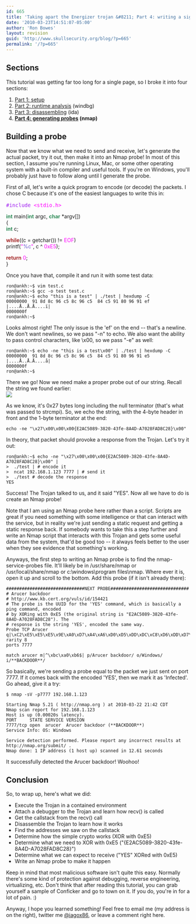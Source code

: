 ```yaml
---
id: 665
title: 'Taking apart the Energizer trojan &#8211; Part 4: writing a signature'
date: '2010-03-23T14:51:07-05:00'
author: 'Ron Bowes'
layout: revision
guid: 'http://www.skullsecurity.org/blog/?p=665'
permalink: '/?p=665'
---
```


## Sections

This tutorial was getting far too long for a single page, so I broke it into four sections:

1. [Part 1: setup](/blog/?p=627)
2. [Part 2: runtime analysis](/blog/?p=645) (windbg)
3. [Part 3: disassembling](/blog/?p=647) (ida)
4. **[Part 4: generating probes](/blog/?p=649) (nmap)**

## Building a probe

Now that we know what we need to send and receive, let's generate the actual packet, try it out, then make it into an Nmap probe! In most of this section, I assume you're running Linux, Mac, or some other operating system with a built-in compiler and useful tools. If you're on Windows, you'll probably just have to follow along until I generate the probe.

First of all, let's write a quick program to encode (or decode) the packets. I chose C because it's one of the easiest languages to write this in:  
<font face="monospace">  
<font color="#a020f0">\#include </font><font color="#ff00ff"><stdio.h></font></font>

<font color="#2e8b57">**int**</font> main(<font color="#2e8b57">**int**</font> argc, <font color="#2e8b57">**char**</font> \*argv\[\])  
{  
 <font color="#2e8b57">**int**</font> c;

 <font color="#a52a2a">**while**</font>((c = getchar()) != <font color="#ff00ff">EOF</font>)  
 printf(<font color="#ff00ff">"</font><font color="#6a5acd">%c</font><font color="#ff00ff">"</font>, c ^ <font color="#ff00ff">0xE5</font>);

 <font color="#a52a2a">**return**</font> <font color="#ff00ff">0</font>;  
}

Once you have that, compile it and run it with some test data:

```
ron@ankh:~$ vim test.c
ron@ankh:~$ gcc -o test test.c
ron@ankh:~$ echo "this is a test" | ./test | hexdump -C
00000000  91 8d 8c 96 c5 8c 96 c5  84 c5 91 80 96 91 ef     |....Å..Å.Å....ï|
0000000f
ron@ankh:~$ 
```

Looks almost right! The only issue is the 'ef' on the end -- that's a newline. We don't want newlines, so we pass "-n" to echo. We also want the ability to pass control characters, like \\x00, so we pass "-e" as well:

```
ron@ankh:~$ echo -ne "this is a test\x00" | ./test | hexdump -C
00000000  91 8d 8c 96 c5 8c 96 c5  84 c5 91 80 96 91 e5     |....Å..Å.Å....å|
0000000f
ron@ankh:~$ 
```

There we go! Now we need make a proper probe out of our string. Recall the string we found earlier:  
![](http://www.skullsecurity.org/blogdata/usbcharger-52-string.png)

As we know, it's 0x27 bytes long including the null terminator (that's what was passed to strcmpi). So, we echo the string, with the 4-byte header in front and the 1-byte terminator at the end:

```
echo -ne "\x27\x00\x00\x00{E2AC5089-3820-43fe-8A4D-A7028FAD8C28}\x00"
```

In theory, that packet should provoke a response from the Trojan. Let's try it out:

```
ron@ankh:~$ echo -ne "\x27\x00\x00\x00{E2AC5089-3820-43fe-8A4D-A7028FAD8C28}\x00" |
>  ./test | # encode it
>  ncat 192.168.1.123 7777 | # send it
>  ./test # decode the response
YES
```

Success! The Trojan talked to us, and it said "YES". Now all we have to do is create an Nmap probe!

Note that I am using an Nmap probe here rather than a script. Scripts are great if you need something with some intelligence or that can interact with the service, but in reality we're just sending a static request and getting a static response back. If somebody wants to take this a step further and write an Nmap script that interacts with this Trojan and gets some useful data from the system, that'd be good too -- it always feels better to the user when they see evidence that something's working.

Anyways, the first step to writing an Nmap probe is to find the nmap-service-probes file. It'll likely be in /usr/share/nmap or /usr/local/share/nmap or c:\\windows\\program files\\nmap. Where ever it is, open it up and scroll to the bottom. Add this probe (if it isn't already there):

```
##############################NEXT PROBE##############################
# Arucer backdoor
# http://www.kb.cert.org/vuls/id/154421
# The probe is the UUID for the 'YES' command, which is basically a ping command, encoded
# by XORing with 0xE5 (the original string is "E2AC5089-3820-43fe-8A4D-A7028FAD8C28"). The
# response is the string 'YES', encoded the same way.
Probe TCP Arucer q|\xC2\xE5\xE5\xE5\x9E\xA0\xD7\xA4\xA6\xD0\xD5\xDD\xDC\xC8\xD6\xDD\xD7\xD5\xC8\xD1\xD6\x83\x80\xC8\xDD\xA4\xD1\xA1\xC8\xA4\xD2\xD5\xD7\xDD\xA3\xA4\xA1\xDD\xA6\xD7\xDD\x98\xE5|
rarity 8
ports 7777

match arucer m|^\xbc\xa0\xb6$| p/Arucer backdoor/ o/Windows/ i/**BACKDOOR**/
```

So basically, we're sending a probe equal to the packet we just sent on port 7777. If it comes back with the encoded 'YES', then we mark it as 'Infected'. Go ahead, give it a try:

```
$ nmap -sV -p7777 192.168.1.123

Starting Nmap 5.21 ( http://nmap.org ) at 2010-03-22 21:42 CDT
Nmap scan report for 192.168.1.123
Host is up (0.00020s latency).
PORT     STATE SERVICE VERSION
7777/tcp open  arucer  Arucer backdoor (**BACKDOOR**)
Service Info: OS: Windows

Service detection performed. Please report any incorrect results at http://nmap.org/submit/ .
Nmap done: 1 IP address (1 host up) scanned in 12.61 seconds
```

It successfully detected the Arucer backdoor! Woohoo!

## Conclusion

So, to wrap up, here's what we did:

- Execute the Trojan in a contained environment
- Attach a debugger to the Trojan and learn how recv() is called
- Get the callstack from the recv() call
- Disassemble the Trojan to learn how it works
- Find the addresses we saw on the callstack
- Determine how the simple crypto works (XOR with 0xE5)
- Determine what we need to XOR with 0xE5 ("{E2AC5089-3820-43fe-8A4D-A7028FAD8C28}")
- Determine what we can expect to receive ("YES" XORed with 0xE5)
- Write an Nmap probe to make it happen

Keep in mind that most malicious software isn't quite this easy. Normally there's some kind of protection against debugging, reverse engineering, virtualizing, etc. Don't think that after reading this tutorial, you can grab yourself a sample of Conficker and go to town on it. If you do, you're in for a lot of pain. :)

Anyway, I hope you learned something! Feel free to email me (my address is on the right), twitter me [@iagox86](http://www.twitter.com/iagox86), or leave a comment right here.